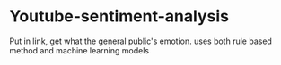 # Youtube-sentiment-analysis
Put in link, get what the general public's emotion. uses both rule based method and machine learning models
